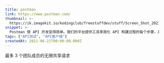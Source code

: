 ```yaml
---
title: postman
link: https://www.postman.com/
thumbnail: >-
  https://ik.imagekit.io/kodingclub/freestuffdev/stuff/Screen_Shot_2021-06-22_at_1.52.42_PM_q8eBA-Qi5MHU.png
snippet: >-
  Postman 使 API 开发变得简单。我们的平台提供工具来简化 API 构建过程的每个步骤，并简化协作，以便您可以更快地创建更好的 API。
tags: ["API测试", "API客户端"]
createdAt: 2021-06-21T00:00:00.000Z
---
```

最多 3 个团队成员的无限共享请求